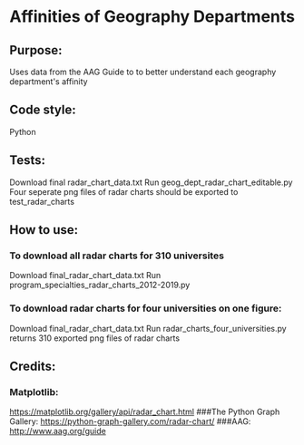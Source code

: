 # **Affinities of Geography Departments**

## Purpose:
Uses data from the AAG Guide to  to better understand each geography department's affinity
## Code style:
Python
## Tests:
Download final radar_chart_data.txt
Run geog_dept_radar_chart_editable.py
Four seperate png files of radar charts should be exported to test_radar_charts
## How to use:
### To download all radar charts for 310 universites
Download final_radar_chart_data.txt
Run program_specialties_radar_charts_2012-2019.py
### To download radar charts for four universities on one figure:
Download final_radar_chart_data.txt
Run radar_charts_four_universities.py
returns 310 exported png files of radar charts
## Credits: 
### Matplotlib:
https://matplotlib.org/gallery/api/radar_chart.html
###The Python Graph Gallery:
https://python-graph-gallery.com/radar-chart/
###AAG:
http://www.aag.org/guide
